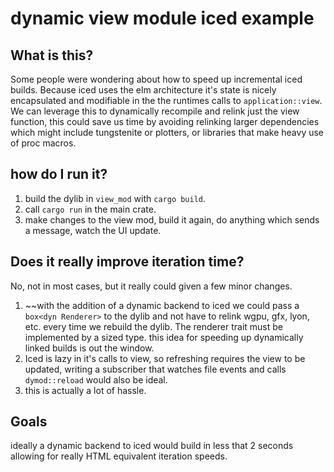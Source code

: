 # dynamic view module iced example

## What is this?
Some people were wondering about how to speed up incremental iced builds. Because iced uses the elm architecture
it's state is nicely encapsulated and modifiable in the the runtimes calls to `application::view`. We can leverage this
to dynamically recompile and relink just the view function, this could save us time by avoiding relinking larger dependencies
which might include tungstenite or plotters, or libraries that make heavy use of proc macros.

## how do I run it?
1. build the dylib in `view_mod` with `cargo build`.
2. call `cargo run` in the main crate.
3. make changes to the view mod, build it again, do anything which sends a message, watch the UI update.

## Does it really improve iteration time?
No, not in most cases, but it really could given a few minor changes.
1. ~~with the addition of a dynamic backend to iced we could pass a `box<dyn Renderer>` to the dylib and not have to
relink wgpu, gfx, lyon, etc. every time we rebuild the dylib. The renderer trait must be implemented by a sized type. this idea for speeding up
dynamically linked builds is out the window.
2. Iced is lazy in it's calls to view, so refreshing requires the view to be updated, writing a subscriber that watches file events
and calls `dymod::reload` would also be ideal.
3. this is actually a lot of hassle.

## Goals
ideally a dynamic backend to iced would build in less that 2 seconds allowing for really HTML equivalent iteration speeds.
